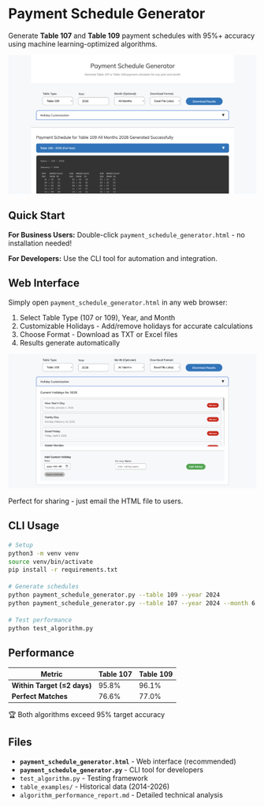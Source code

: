 # Payment Schedule Generator

Generate **Table 107** and **Table 109** payment schedules with 95%+ accuracy using machine learning-optimized algorithms.

![Web Interface Screenshot](img/website_screenshot.png)

## Quick Start

**For Business Users:** Double-click `payment_schedule_generator.html` - no installation needed!

**For Developers:** Use the CLI tool for automation and integration.

## Web Interface

Simply open `payment_schedule_generator.html` in any web browser:

1. Select Table Type (107 or 109), Year, and Month
2. Customizable Holidays - Add/remove holidays for accurate calculations
3. Choose Format - Download as TXT or Excel files
4. Results generate automatically

![Holiday Customization Widget](img/holidays_widget.png)

Perfect for sharing - just email the HTML file to users.

## CLI Usage

```bash
# Setup
python3 -m venv venv
source venv/bin/activate
pip install -r requirements.txt

# Generate schedules
python payment_schedule_generator.py --table 109 --year 2024
python payment_schedule_generator.py --table 107 --year 2024 --month 6

# Test performance
python test_algorithm.py
```

## Performance

| Metric | Table 107 | Table 109 |
|--------|-----------|-----------|
| **Within Target (≤2 days)** | 95.8% | 96.1% |
| **Perfect Matches** | 76.6% | 77.0% |

🏆 Both algorithms exceed 95% target accuracy

## Files

- **`payment_schedule_generator.html`** - Web interface (recommended)
- **`payment_schedule_generator.py`** - CLI tool for developers
- `test_algorithm.py` - Testing framework
- `table_examples/` - Historical data (2014-2026)
- `algorithm_performance_report.md` - Detailed technical analysis

